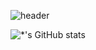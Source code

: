 ![header](https://capsule-render.vercel.app/api?type=waving&color=CCD1FF&height=250&section=header&text=Uwol-is-June%20&fontSize=90&animation=fadeIn&fontAlignY=38&desc=KWU%20Robotics&descAlignY=62&descAlign=62)

![*'s GitHub stats](https://github-readme-stats.vercel.app/api?username=uwol-is-june&show_icons=true&theme=dracula)

<!--
**uwol-is-june/uwol-is-june** is a ✨ _special_ ✨ repository because its `README.md` (this file) appears on your GitHub profile.

Here are some ideas to get you started:

- 🔭 I’m currently working on ...
- 🌱 I’m currently learning ...
- 👯 I’m looking to collaborate on ...
- 🤔 I’m looking for help with ...
- 💬 Ask me about ...
- 📫 How to reach me: ...
- 😄 Pronouns: ...
- ⚡ Fun fact: ...
-->
